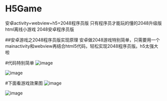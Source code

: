 # H5Game
安卓activity+webview+h5=2048程序员版 只有程序员才能玩的懂的2048升级版html离线小游戏 2048安卓程序员版

##安卓游戏之2048程序员版实现原理
安卓做2048游戏特别简单，只需要用一个mainactivity和webview再结合html5代码，轻松实现2048程序员版。h5太强大啦

#代码特别简单
![image](https://github.com/qiushi123/H5Game/blob/master/images/4.png?raw=true)


![image](https://github.com/qiushi123/H5Game/blob/master/images/3.png?raw=true)

#下面看游戏效果图
![image](https://github.com/qiushi123/H5Game/blob/master/images/1.jpg?raw=true)

![image](https://github.com/qiushi123/H5Game/blob/master/images/2.jpg?raw=true)
